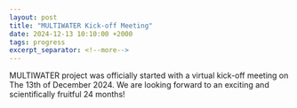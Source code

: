 ```yaml
---
layout: post
title: "MULTIWATER Kick-off Meeting"
date: 2024-12-13 10:10:00 +2000
tags: progress
excerpt_separator: <!--more-->
---
```


MULTIWATER project was officially started with a virtual kick-off meeting on The 13th of December 2024. We are looking forward to an exciting and scientifically fruitful 24 months!
